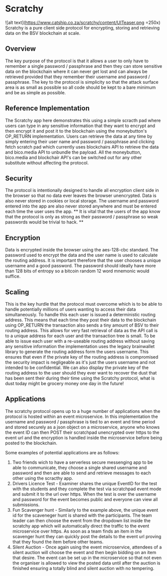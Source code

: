 # Scratchy
![alt text](https://www.catship.co.za/scratchy/content/UITeaser.png =250x)
Scratchy is a pure client side protocol for encrypting, storing and retrieving data on the BSV blockchain at scale.

## Overview
The key purpose of the protocol is that it allows a user to only have to remember a single password / passphrase and then they can store sensitive data on the blockchain where it can never get lost and can always be retrieved provided that they remember their username and password / passphrase. The key to the protocol is simplicity so that the attack surface area is as small as possible so all code should be kept to a bare minimum and be as simple as possible.

## Reference Implementation
The Scratchy app here demonstrates this using a simple scracth pad where users can type in any sensitive information that they want to encrypt and then encrypt it and post it to the blockchain using the moneybutton's OP_RETURN implementation.
Users can retrieve the data at any time by simply entering their user name and password / passphrase and clicking fetch scratch pad which currently uses blockchairs API to retrieve the data and bico.media API to unbundle the payload. All the moneybutton, bico.media and blockchair API's can be switched out for any other substitute without affecting the protocol.

## Security
The protocol is intentionally designed to handle all encryption client side in the browser so that no data ever leaves the browser unencrypted. Data is also never stored in cookies or local storage.
The username and password entered into the app are also never stored anywhere and must be entered each time the user uses the app.
** It is vital that the users of the app know that the protocol is only as strong as their password / passphrase so weak passwords would be trivial to hack. **

## Encryption
Data is encrypted inside the browser using the aes-128-cbc standard.
The password used to encrypt the data and the user name is used to calculate the routing address.
It is important therefore that the user chooses a unique username and a good password. The password should ideally have more than 128 bits of entropy so a bitcoin random 12 word mnemonic would suffice. 

## Scaling
This is the key hurdle that the protocol must overcome which is to be able to handle potentially millions of users wanting to access their data simultaneously. 
To handle this each user is issued a deterministic routing address.
This means that each time they post their data to the blockchain using OP_RETURN the transaction also sends a tiny amount of BSV to their routing address. This allows for very fast retrieval of data as the API call is to a unique address for each user and the transaction tree is small.
To be able to issue each user with a re-useable routing address without saving any sensitive information the implementation uses the legacy brainwallet library to generate the routing address form the users username.
This ensures that even if the private key of the routing address is compromised the security impact is negligeable as it's just the users username and not intended to be confidential. We can also display the private key of the routing address to the user should they ever want to recover the dust that has been sent their during their time using the Scratchy protocol, what is dust today might be grocery money one day in the future! 

## Applications
The scratchy protocol opens up to a huge number of applications when the protocol is hosted within an event microservice. In this implementation the username and password / passphrase is tied to an event and time period and stored securely as a json object on a microservice, anyone who knows the event ID can then POST their scratchpad unencrypted over https to the event url and the encryption is handled inside the microservice before being posted to the blockchain.

Some examples of potential applications are as follows:
1. Two friends wich to have a serverless secure messenging app to be able to communicate, they choose a single shared username and password and then are able to send and retrieve messages to each other using the scracthy app.
2. Drivers Licence Test - Examiner shares the unique EventID for the test with the students and they complete the test via scratchpad event mode and submit it to the url over https. 
When the test is over the username and password for the event becomes public and everyone can view all submissions.
3. Fun Scavenger hunt - Similarly to the example above, the unique event id for the scaveneger hunt is shared with the participants. The team leader can then choose the event from the dropdown list inside the scratchy app which will automatically direct the traffic to the event microservice over https. As soon as a team finds an item in the scavenger hunt they can quickly post the details to the event url proving that they found the item before other teams.
4. Silent Auction - Once again using the event microservice, attendees of a silent auction will choose the event and then begin bidding on an item that desire. The event can be set up in the microservice so that not even the organiser is allowed to view the posted data until after the auction is finished ensuring a totally blind and silent auction with no tempering.


